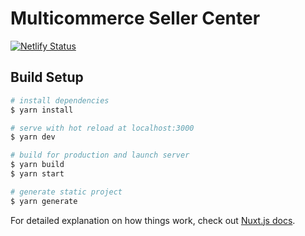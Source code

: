 # Multicommerce Seller Center

[![Netlify Status](https://api.netlify.com/api/v1/badges/b85d15fd-f736-4844-af7a-af66548cefb2/deploy-status)](https://app.netlify.com/sites/amngr/deploys)

## Build Setup

```bash
# install dependencies
$ yarn install

# serve with hot reload at localhost:3000
$ yarn dev

# build for production and launch server
$ yarn build
$ yarn start

# generate static project
$ yarn generate
```

For detailed explanation on how things work, check out [Nuxt.js docs](https://nuxtjs.org).
